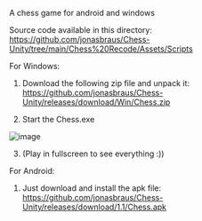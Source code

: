 A chess game for android and windows

Source code available in this directory: https://github.com/jonasbraus/Chess-Unity/tree/main/Chess%20Recode/Assets/Scripts

For Windows:

1. Download the following zip file and unpack it: https://github.com/jonasbraus/Chess-Unity/releases/download/Win/Chess.zip

2. Start the Chess.exe

![image](https://user-images.githubusercontent.com/47791011/196286073-02f119b5-0ea3-43c1-9b72-f58aa4f5daf1.png)

3. (Play in fullscreen to see everything :))

For Android:

1. Just download and install the apk file: https://github.com/jonasbraus/Chess-Unity/releases/download/1.1/Chess.apk

